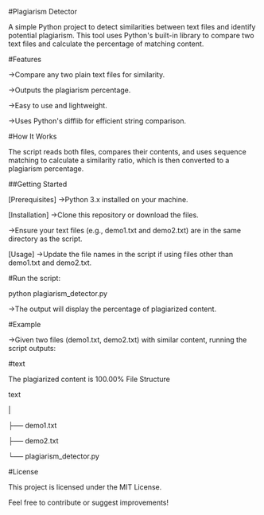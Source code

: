 #Plagiarism Detector

A simple Python project to detect similarities between text files and identify potential plagiarism. This tool uses Python's built-in library to compare two text files and calculate the percentage of matching content.

#Features

->Compare any two plain text files for similarity.

->Outputs the plagiarism percentage.

->Easy to use and lightweight.

->Uses Python's difflib for efficient string comparison.

#How It Works

The script reads both files, compares their contents, and uses sequence matching to calculate a similarity ratio, which is then converted to a plagiarism percentage.

##Getting Started

[Prerequisites]
->Python 3.x installed on your machine.

[Installation]
->Clone this repository or download the files.

->Ensure your text files (e.g., demo1.txt and demo2.txt) are in the same directory as the script.

[Usage]
->Update the file names in the script if using files other than demo1.txt and demo2.txt.

#Run the script:

python plagiarism_detector.py

->The output will display the percentage of plagiarized content.

#Example

->Given two files (demo1.txt, demo2.txt) with similar content, running the script outputs:

#text

The plagiarized content is 100.00%
File Structure

text

|

├── demo1.txt

├── demo2.txt

└── plagiarism_detector.py

#License

This project is licensed under the MIT License.

Feel free to contribute or suggest improvements!

